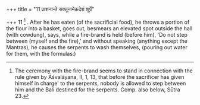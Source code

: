 +++
title = "11 प्राशनान्ते सक्तूनामेकदेशं शूर्पे"

+++
11 [^4] . After he has eaten (of the sacrificial food), he throws a portion of the flour into a basket, goes out, besmears an elevated spot outside the hall (with cowdung), says, while a fire-brand is held (before him), 'Do not step between (myself and the fire),' and without speaking (anything except the Mantras), he causes the serpents to wash themselves, (pouring out water for them, with the formulas:)


[^4]:  The ceremony with the fire-brand seems to stand in connection with the rule given by Āśvalāyana, II, 1, 13, that before the sacrificer has given himself in charge' to the serpents, nobody is allowed to step between him and the Bali destined for the serpents. Comp. also below, Sūtra 23.

